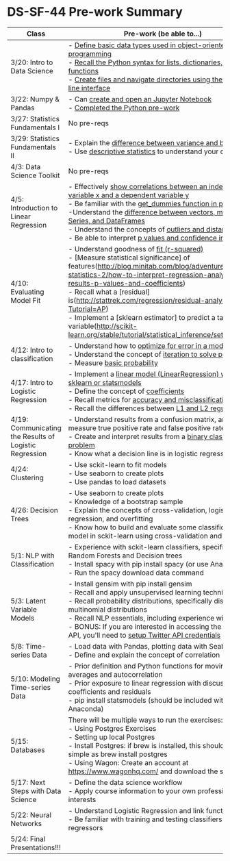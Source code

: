 # DS-SF-44 Pre-work Summary

Class | Pre-work (be able to...)
--- | ---
3/20: Intro to Data Science | - [Define basic data types used in object-oriented programming](https://www.computerhope.com/jargon/d/datatype.htm) <br /> - [Recall the Python syntax for lists, dictionaries, and functions](http://thomas-cokelaer.info/tutorials/python/data_structures.html) <br /> - [Create files and navigate directories using the command line interface](https://www.codecademy.com/courses/learn-the-command-line/lessons/navigation/exercises/your-first-command)
3/22: Numpy & Pandas | - Can [create and open an Jupyter Notebook](https://unidata.github.io/online-python-training/notebook.html) <br /> - [Completed the Python pre-work](./ds-prework-student.md)
3/27: Statistics Fundamentals I | No pre-reqs
3/29: Statistics Fundamentals II | - Explain the [difference between variance and bias](http://scott.fortmann-roe.com/docs/BiasVariance.html) <br /> - Use [descriptive statistics](https://machinelearningmastery.com/understand-machine-learning-data-descriptive-statistics-python/) to understand your data
4/3: Data Science Toolkit | No pre-reqs
4/5: Introduction to Linear Regression | - Effectively [show correlations between an independent variable x and a dependent variable y](http://sphweb.bumc.bu.edu/otlt/MPH-Modules/BS/BS704_Correlation-Regression/BS704_Correlation-Regression_print.html) <br /> - Be familiar with the [get_dummies function in pandas](https://pandas.pydata.org/pandas-docs/stable/generated/pandas.get_dummies.html) <br /> -Understand the [difference between vectors, matrices, Series, and DataFrames](https://pandas.pydata.org/pandas-docs/stable/dsintro.html) <br /> - Understand the concepts of [outliers and distance](https://machinelearningmastery.com/how-to-identify-outliers-in-your-data/) <br /> - Be able to interpret [p values and confidence intervals](http://blog.minitab.com/blog/adventures-in-statistics-2/understanding-hypothesis-tests%3A-confidence-intervals-and-confidence-levels)
4/10: Evaluating Model Fit | - Understand goodness of [fit (r-squared)](http://blog.minitab.com/blog/adventures-in-statistics-2/regression-analysis-how-do-i-interpret-r-squared-and-assess-the-goodness-of-fit) <br /> - [Measure statistical significance] of features(http://blog.minitab.com/blog/adventures-in-statistics-2/how-to-interpret-regression-analysis-results-p-values-and-coefficients) <br /> - Recall what a [residual] is(http://stattrek.com/regression/residual-analysis.aspx?Tutorial=AP) <br /> - Implement a [sklearn estimator] to predict a target variable(http://scikit-learn.org/stable/tutorial/statistical_inference/settings.html)
4/12: Intro to classification | - Understand how to [optimize for error in a model](https://machinelearningmastery.com/implement-logistic-regression-stochastic-gradient-descent-scratch-python/) <br /> - Understand the concept of [iteration to solve problems](https://www.pythonlearn.com/html-008/cfbook006.html) <br /> - Measure [basic probability](https://towardsdatascience.com/basic-probability-theory-and-statistics-3105ab637213)
4/17: Intro to Logistic Regression | - Implement a [linear model (LinearRegression) with sklearn or statsmodels](http://bigdata-madesimple.com/how-to-run-linear-regression-in-python-scikit-learn/) <br /> - Define the concept of [coefficients](http://statisticsbyjim.com/glossary/regression-coefficient/) <br /> - Recall metrics for [accuracy and misclassification](http://www.dataschool.io/simple-guide-to-confusion-matrix-terminology/) <br /> - Recall the differences between [L1 and L2 regularization](https://www.r-bloggers.com/machine-learning-explained-regularization/)
4/19: Communicating the Results of Logistic Regression | - Understand results from a confusion matrix, and measure true positive rate and false positive rate <br /> - Create and interpret results from a [binary classification problem](http://blog.yhat.com/posts/logistic-regression-and-python.html) <br /> - Know what a decision line is in logistic regression
4/24: Clustering | - Use sckit-learn to fit models <br /> - Use seaborn to create plots <br /> - Use pandas to load datasets
4/26: Decision Trees | - Use seaborn to create plots <br /> - Knowledge of a bootstrap sample <br /> - Explain the concepts of cross-validation, logistic regression, and overfitting <br /> - Know how to build and evaluate some classification model in sckit-learn using cross-validation and AUC
5/1: NLP with Classification | - Experience with sckit-learn classifiers, specifically Random Forests and Decision trees <br /> - Install spacy with pip install spacy (or use Anaconda) <br /> - Run the spacy download data command
5/3: Latent Variable Models | - Install gensim with pip install gensim <br /> - Recall and apply unsupervised learning techniques <br /> - Recall probability distributions, specifically discrete multinomial distributions <br /> - Recall NLP essentials, including experience with spacy <br /> - BONUS: If you are interested in accessing the Twitter API, you'll need to [setup Twitter API credentials](./twitter-instructions.md)
5/8: Time-series Data | - Load data with Pandas, plotting data with Seaborn <br /> - Define and explain the concept of correlation
5/10: Modeling Time-series Data | - Prior definition and Python functions for moving averages and autocorrelation <br /> - Prior exposure to linear regression with discussion of coefficients and residuals <br /> - pip install statsmodels (should be included with Anaconda)
5/15: Databases | There will be multiple ways to run the exercises: <br /> - Using Postgres Exercises <br /> - Setting up local Postgres <br /> - Install Postgres: if brew is installed, this should be as simple as brew install postgres <br /> - Using Wagon: Create an account at https://www.wagonhq.com/ and download the software
5/17: Next Steps with Data Science | - Define the data science workflow <br /> - Apply course information to your own professional interests
5/22: Neural Networks | - Understand Logistic Regression and link functions <br /> - Be familiar with training and testing classifiers and regressors
5/24: Final Presentations!!! |
